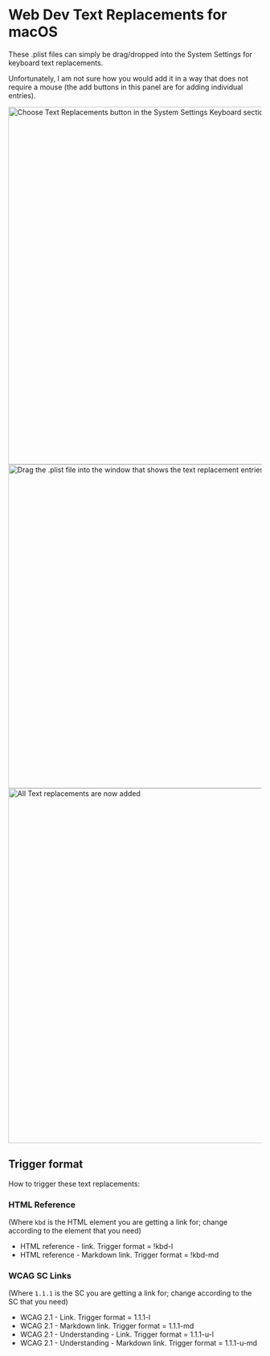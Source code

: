 # Web Dev Text Replacements for macOS

These .plist files can simply be drag/dropped into the System Settings for keyboard text replacements.

Unfortunately, I am not sure how you would add it in a way that does not require a mouse (the add buttons in this panel are for adding individual entries).

<img width="710" alt="Choose Text Replacements button in the System Settings Keyboard section" src="https://user-images.githubusercontent.com/2778763/210348789-ac6c550c-5d20-44cf-9ea6-e2409db158bf.png">
<img width="643" alt="Drag the .plist file into the window that shows the text replacement entries" src="https://user-images.githubusercontent.com/2778763/210348786-7035d309-f007-442f-8bb0-008775c6ef9c.png">
<img width="705" alt="All Text replacements are now added" src="https://user-images.githubusercontent.com/2778763/210348776-92803d63-c2b9-46ab-9b42-77db92339fa1.png">

## Trigger format

How to trigger these text replacements:

### HTML Reference

(Where `kbd` is the HTML element you are getting a link for; change according to the element that you need)

* HTML reference - link. Trigger format = !kbd-l 
* HTML reference - Markdown link. Trigger format = !kbd-md

### WCAG SC Links

(Where `1.1.1` is the SC you are getting a link for; change according to the SC that you need)

* WCAG 2.1 - Link. Trigger format = 1.1.1-l
* WCAG 2.1 - Markdown link. Trigger format = 1.1.1-md
* WCAG 2.1 - Understanding - Link. Trigger format = 1.1.1-u-l
* WCAG 2.1 - Understanding - Markdown link. Trigger format = 1.1.1-u-md
